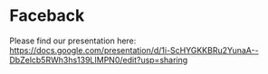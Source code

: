 # Faceback
Please find our presentation here:  https://docs.google.com/presentation/d/1i-ScHYGKKBRu2YunaA--DbZelcb5RWh3hs139LIMPN0/edit?usp=sharing
